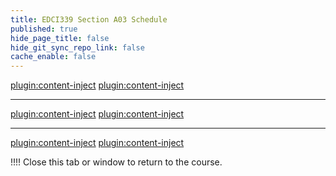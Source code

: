 ```yaml
---
title: EDCI339 Section A03 Schedule
published: true
hide_page_title: false
hide_git_sync_repo_link: false
cache_enable: false
---
```


[plugin:content-inject](../home/topic-03/_important-reminders)
[plugin:content-inject](../home/topic-03/_writing-prompt)

---

[plugin:content-inject](../home/topic-2/_important-reminders)
[plugin:content-inject](../home/topic-2/_writing-prompt)

---

[plugin:content-inject](../home/topic-01/_important-reminders)
[plugin:content-inject](../home/topic-01/_class-preparations)


!!!! Close this tab or window to return to the course.

<!---

[plugin:content-inject](../home/topic-03/_important-reminders)
[plugin:content-inject](../home/topic-04/_important-reminders)
--->
